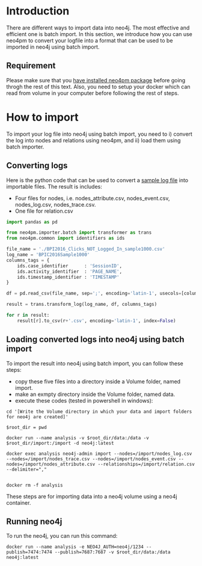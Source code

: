 # Introduction
There are different ways to import data into neo4j. The most effective and efficient one is batch import. In this section, we introduce how you can use neo4pm to convert your logfile into a format that can be used to be imported in neo4j using batch import.

## Requirement
Please make sure that you [have installed neo4pm package](../installing_neo4pm/README.md) before going throgh the rest of this text. Also, you need to setup your docker which can read from volume in your computer before following the rest of steps.


# How to import
To import your log file into neo4j using batch import, you need to i) convert the log into nodes and relations using neo4pm, and ii) load them using batch importer.

## Converting logs

Here is the python code that can be used to convert a [sample log file](./BPI2016_Clicks_NOT_Logged_In_sample1000.csv) into importable files. The result is includes:
 
 * Four files for nodes, i.e. nodes_attribute.csv, nodes_event.csv, nodes_log.csv, nodes_trace.csv.
 * One file for relation.csv

```python
import pandas as pd

from neo4pm.importer.batch import transformer as trans
from neo4pm.common import identifiers as ids

file_name = './BPI2016_Clicks_NOT_Logged_In_sample1000.csv'
log_name = 'BPIC2016Sample1000'
columns_tags = {
    ids.case_identifier      : 'SessionID',
    ids.activity_identifier  : 'PAGE_NAME',
    ids.timestamp_identifier : 'TIMESTAMP'
}

df = pd.read_csv(file_name, sep=';', encoding='latin-1', usecols=[columns_tags[c] for c in columns_tags])

result = trans.transform_log(log_name, df, columns_tags)

for r in result:
    result[r].to_csv(r+'.csv', encoding='latin-1', index=False)

```

## Loading converted logs into neo4j using batch import

To import the result into neo4j using batch import, you can follow these steps:

 * copy these five files into a directory inside a Volume folder, named import.
 * make an exmpty directory inside the Volume folder, named data.
 * execute these codes (tested in powershell in windows):
```
cd '[Write the Volume directory in which your data and import folders for neo4j are created]'

$root_dir = pwd

docker run --name analysis -v $root_dir/data:/data -v $root_dir/import:/import -d neo4j:latest

docker exec analysis neo4j-admin import --nodes=/import/nodes_log.csv --nodes=/import/nodes_trace.csv --nodes=/import/nodes_event.csv --nodes=/import/nodes_attribute.csv --relationships=/import/relation.csv  --delimiter=","


docker rm -f analysis
```
These steps are for importing data into a neo4j volume using a neo4j container.

## Running neo4j

To run the neo4j, you can run this command:
```
docker run --name analysis -e NEO4J_AUTH=neo4j/1234 --publish=7474:7474 --publish=7687:7687 -v $root_dir/data:/data  neo4j:latest 
```